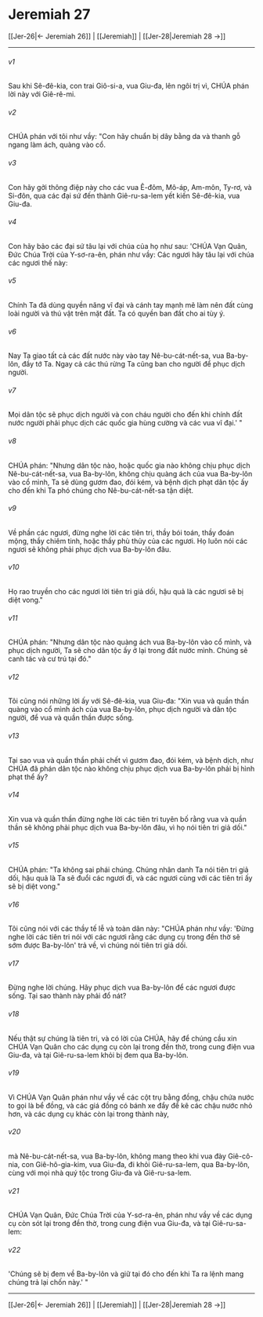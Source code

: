 # Jeremiah 27

[[Jer-26|← Jeremiah 26]] | [[Jeremiah]] | [[Jer-28|Jeremiah 28 →]]
***



###### v1 
Sau khi Sê-đê-kia, con trai Giô-si-a, vua Giu-đa, lên ngôi trị vì, CHÚA phán lời này với Giê-rê-mi. 

###### v2 
CHÚA phán với tôi như vầy: "Con hãy chuẩn bị dây bằng da và thanh gỗ ngang làm ách, quàng vào cổ. 

###### v3 
Con hãy gởi thông điệp này cho các vua Ê-đôm, Mô-áp, Am-môn, Ty-rơ, và Si-đôn, qua các đại sứ đến thành Giê-ru-sa-lem yết kiến Sê-đê-kia, vua Giu-đa. 

###### v4 
Con hãy bảo các đại sứ tâu lại với chúa của họ như sau: 'CHÚA Vạn Quân, Đức Chúa Trời của Y-sơ-ra-ên, phán như vầy: Các ngươi hãy tâu lại với chúa các ngươi thế này: 

###### v5 
Chính Ta đã dùng quyền năng vĩ đại và cánh tay mạnh mẽ làm nên đất cùng loài người và thú vật trên mặt đất. Ta có quyền ban đất cho ai tùy ý. 

###### v6 
Nay Ta giao tất cả các đất nước này vào tay Nê-bu-cát-nết-sa, vua Ba-by-lôn, đầy tớ Ta. Ngay cả các thú rừng Ta cũng ban cho người để phục dịch người. 

###### v7 
Mọi dân tộc sẽ phục dịch người và con cháu người cho đến khi chính đất nước người phải phục dịch các quốc gia hùng cường và các vua vĩ đại.' " 

###### v8 
CHÚA phán: "Nhưng dân tộc nào, hoặc quốc gia nào không chịu phục dịch Nê-bu-cát-nết-sa, vua Ba-by-lôn, không chịu quàng ách của vua Ba-by-lôn vào cổ mình, Ta sẽ dùng gươm đao, đói kém, và bệnh dịch phạt dân tộc ấy cho đến khi Ta phó chúng cho Nê-bu-cát-nết-sa tận diệt. 

###### v9 
Về phần các ngươi, đừng nghe lời các tiên tri, thầy bói toán, thầy đoán mộng, thầy chiêm tinh, hoặc thầy phù thủy của các ngươi. Họ luôn nói các ngươi sẽ không phải phục dịch vua Ba-by-lôn đâu. 

###### v10 
Họ rao truyền cho các ngươi lời tiên tri giả dối, hậu quả là các ngươi sẽ bị diệt vong." 

###### v11 
CHÚA phán: "Nhưng dân tộc nào quàng ách vua Ba-by-lôn vào cổ mình, và phục dịch người, Ta sẽ cho dân tộc ấy ở lại trong đất nước mình. Chúng sẽ canh tác và cư trú tại đó." 

###### v12 
Tôi cũng nói những lời ấy với Sê-đê-kia, vua Giu-đa: "Xin vua và quần thần quàng vào cổ mình ách của vua Ba-by-lôn, phục dịch người và dân tộc người, để vua và quần thần được sống. 

###### v13 
Tại sao vua và quần thần phải chết vì gươm đao, đói kém, và bệnh dịch, như CHÚA đã phán dân tộc nào không chịu phục dịch vua Ba-by-lôn phải bị hình phạt thể ấy? 

###### v14 
Xin vua và quần thần đừng nghe lời các tiên tri tuyên bố rằng vua và quần thần sẽ không phải phục dịch vua Ba-by-lôn đâu, vì họ nói tiên tri giả dối." 

###### v15 
CHÚA phán: "Ta không sai phái chúng. Chúng nhân danh Ta nói tiên tri giả dối, hậu quả là Ta sẽ đuổi các ngươi đi, và các ngươi cùng với các tiên tri ấy sẽ bị diệt vong." 

###### v16 
Tôi cũng nói với các thầy tế lễ và toàn dân này: "CHÚA phán như vầy: 'Đừng nghe lời các tiên tri nói với các ngươi rằng các dụng cụ trong đền thờ sẽ sớm được Ba-by-lôn' trả về, vì chúng nói tiên tri giả dối. 

###### v17 
Đừng nghe lời chúng. Hãy phục dịch vua Ba-by-lôn để các ngươi được sống. Tại sao thành này phải đổ nát? 

###### v18 
Nếu thật sự chúng là tiên tri, và có lời của CHÚA, hãy để chúng cầu xin CHÚA Vạn Quân cho các dụng cụ còn lại trong đền thờ, trong cung điện vua Giu-đa, và tại Giê-ru-sa-lem khỏi bị đem qua Ba-by-lôn. 

###### v19 
Vì CHÚA Vạn Quân phán như vầy về các cột trụ bằng đồng, chậu chứa nước to gọi là bể đồng, và các giá đồng có bánh xe đẩy để kê các chậu nước nhỏ hơn, và các dụng cụ khác còn lại trong thành này, 

###### v20 
mà Nê-bu-cát-nết-sa, vua Ba-by-lôn, không mang theo khi vua đày Giê-cô-nia, con Giê-hô-gia-kim, vua Giu-đa, đi khỏi Giê-ru-sa-lem, qua Ba-by-lôn, cùng với mọi nhà quý tộc trong Giu-đa và Giê-ru-sa-lem. 

###### v21 
CHÚA Vạn Quân, Đức Chúa Trời của Y-sơ-ra-ên, phán như vầy về các dụng cụ còn sót lại trong đền thờ, trong cung điện vua Giu-đa, và tại Giê-ru-sa-lem: 

###### v22 
'Chúng sẽ bị đem về Ba-by-lôn và giữ tại đó cho đến khi Ta ra lệnh mang chúng trả lại chốn này.' "

***
[[Jer-26|← Jeremiah 26]] | [[Jeremiah]] | [[Jer-28|Jeremiah 28 →]]
